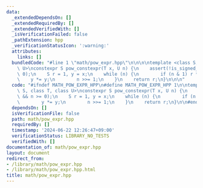 ```yaml
---
data:
  _extendedDependsOn: []
  _extendedRequiredBy: []
  _extendedVerifiedWith: []
  _isVerificationFailed: false
  _pathExtension: hpp
  _verificationStatusIcon: ':warning:'
  attributes:
    links: []
  bundledCode: "#line 1 \"math/pow_expr.hpp\"\n\n\n\ntemplate <class S, class T, class\
    \ U>\nconstexpr S pow_constexpr(T x, U n) {\n    assert(!is_signed_v<U> && n >=\
    \ 0);\n    S r = 1, y = x;\n    while (n) {\n        if (n & 1) r *= y;\n    \
    \    y *= y;\n        n >>= 1;\n    }\n    return r;\n}\n\n\n"
  code: "#ifndef MATH_POW_EXPR_HPP\n#define MATH_POW_EXPR_HPP 1\n\ntemplate <class\
    \ S, class T, class U>\nconstexpr S pow_constexpr(T x, U n) {\n    assert(!is_signed_v<U>\
    \ && n >= 0);\n    S r = 1, y = x;\n    while (n) {\n        if (n & 1) r *= y;\n\
    \        y *= y;\n        n >>= 1;\n    }\n    return r;\n}\n\n#endif // MATH_POW_EXPR_HPP\n"
  dependsOn: []
  isVerificationFile: false
  path: math/pow_expr.hpp
  requiredBy: []
  timestamp: '2024-06-22 12:26:47+09:00'
  verificationStatus: LIBRARY_NO_TESTS
  verifiedWith: []
documentation_of: math/pow_expr.hpp
layout: document
redirect_from:
- /library/math/pow_expr.hpp
- /library/math/pow_expr.hpp.html
title: math/pow_expr.hpp
---
```

